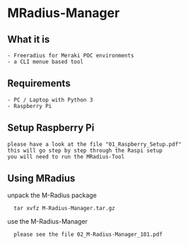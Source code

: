 # MRadius-Manager
## What it is
    - Freeradius for Meraki POC environments
    - a CLI menue based tool 

## Requirements
    - PC / Laptop with Python 3
    - Raspberry Pi

## Setup Raspberry Pi

    please have a look at the file "01_Raspberry_Setup.pdf"
    this will go step by step through the Raspi setup 
    you will need to run the MRadius-Tool

## Using MRadius

unpack the M-Radius package
    
      tar xvfz M-Radius-Manager.tar.gz
      
use the M-Radius-Manager

      please see the file 02_M-Radius-Manager_101.pdf

